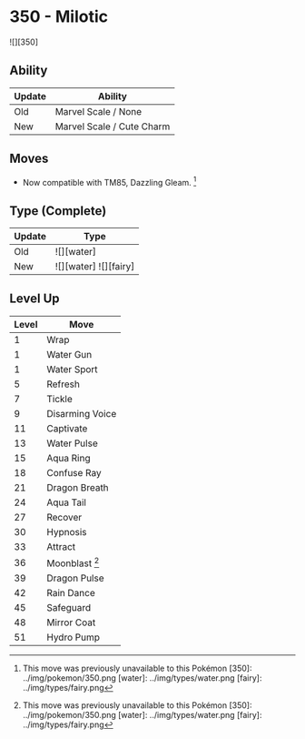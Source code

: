 # 350 - Milotic
![][350]

## Ability

Update | Ability
---    | ---
Old    | Marvel Scale / None
New    | Marvel Scale / Cute Charm

## Moves

 - Now compatible with TM85, Dazzling Gleam. [^1]

## Type (Complete)

Update | Type
---    | ---
Old    | ![][water]
New    | ![][water]  ![][fairy]

## Level Up

Level | Move
---   | ---
  1   | Wrap
  1   | Water Gun
  1   | Water Sport
  5   | Refresh
  7   | Tickle
  9   | Disarming Voice
 11   | Captivate
 13   | Water Pulse
 15   | Aqua Ring
 18   | Confuse Ray
 21   | Dragon Breath
 24   | Aqua Tail
 27   | Recover
 30   | Hypnosis
 33   | Attract
 36   | Moonblast [^1]
 39   | Dragon Pulse
 42   | Rain Dance
 45   | Safeguard
 48   | Mirror Coat
 51   | Hydro Pump

[^1]: This move was previously unavailable to this Pokémon
[350]: ../img/pokemon/350.png
[water]: ../img/types/water.png
[fairy]: ../img/types/fairy.png
